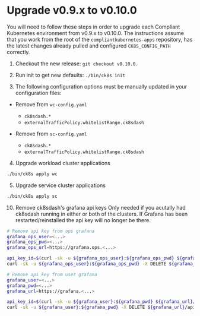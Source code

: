 # Upgrade v0.9.x to v0.10.0

You will need to follow these steps in order to upgrade each Compliant Kubernetes environment from v0.9.x to v0.10.0. The instructions assume that you work from the root of the `compliantkubernetes-apps` repository, has the latest changes already pulled and configured `CK8S_CONFIG_PATH` correctly.

1. Checkout the new release: `git checkout v0.10.0`.

4. Run init to get new defaults: `./bin/ck8s init`

3. The following configuration options must be manually updated in your configuration files:

  - Remove from `wc-config.yaml`
    - `ck8sdash.*`
    - `externalTrafficPolicy.whitelistRange.ck8sdash`

  - Remove from `sc-config.yaml`
    - `ck8sdash.*`
    - `externalTrafficPolicy.whitelistRange.ck8sdash`

4. Upgrade workload cluster applications
  ```bash
  ./bin/ck8s apply wc
  ```

5. Upgrade service cluster applications
  ```bash
  ./bin/ck8s apply sc
  ```

10. Remove ck8sdash's grafana api keys
    Only needed if you acutally had ck8sdash running in either or both of the clusters.
    If Grafana has been restarted/reinstalled the api key will no longer be there.

  ```bash
  # Remove api key from ops grafana
  grafana_ops_user=<...>
  grafana_ops_pwd=<...>
  grafana_ops_url=https://grafana.ops.<...>

  api_key_id=$(curl -sk -u ${grafana_ops_user}:${grafana_ops_pwd} ${grafana_ops_url}/api/auth/keys | jq -r '.[] | select(.name=="ck8sdash-sc") | .id')
  curl -sk -u ${grafana_ops_user}:${grafana_ops_pwd} -X DELETE ${grafana_ops_url}/api/auth/keys/${api_key_id}

  # Remove api key from user grafana
  grafana_user=<...>
  grafana_pwd=<...>
  grafana_url=https://grafana.<...>

  api_key_id=$(curl -sk -u ${grafana_user}:${grafana_pwd} ${grafana_url}/api/auth/keys | jq -r '.[] | select(.name=="ck8sdash-wc") | .id')
  curl -sk -u ${grafana_user}:${grafana_pwd} -X DELETE ${grafana_url}/api/auth/keys/${api_key_id}
  ```
